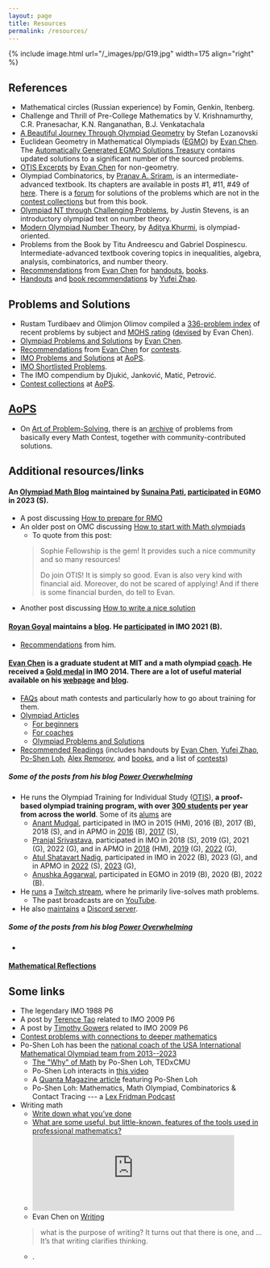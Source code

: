 ```yaml
---
layout: page
title: Resources
permalink: /resources/
---
```


{% include image.html url="/_images/pp/G19.jpg" width=175 align="right" %}

<!--
## A few training programs

#### The [OTIS program](https://web.evanchen.cc/otis.html)
* Olympiad Training for Individual Study, run by [Evan Chen](https://web.evanchen.cc/) and [people](https://web.evanchen.cc/otis.html#people), is **a proof-based olympiad training program, with over [300 students](https://web.evanchen.cc/upload/public-CV.pdf) per year from across the world**. Some of its [alums](https://web.evanchen.cc/otis.html#staff) are 
    * [Anant Mudgal](https://www.imo-official.org/participant_r.aspx?id=25764), participated in IMO in 2015 (HM), 2016 (B), 2017 (B), 2018 (S), and in APMO in [2016](https://www.apmo-official.org/country_report/IND/2016) (B), [2017](https://www.apmo-official.org/country_report/IND/2017) (S),
    * [Pranjal Srivastava](https://www.imo-official.org/participant_r.aspx?id=28249), participated in IMO in 2018 (S), 2019 (G), 2021 (G), 2022 (G), and in APMO in [2018](https://www.apmo-official.org/country_report/IND/2018) (HM), [2019](https://www.apmo-official.org/country_report/IND/2019) (G), [2022](https://www.apmo-official.org/country_report/IND/2022) (G), 
    * [Atul Shatavart Nadig](https://www.imo-official.org/participant_r.aspx?id=31725), participated in IMO in 2022 (B), 2023 (G), and in APMO in [2022](https://www.apmo-official.org/country_report/IND/2022) (S), [2023](https://www.apmo-official.org/country_report/IND/2023) (G),
    * [Anushka Aggarwal](https://www.egmo.org/people/person1429/), participated in EGMO in 2019 (B), 2020 (B), 2022 (B). 
* [Sunaina Pati](https://www.cmi.ac.in/people/student-profile.php?id=sunaina.ug2023), who [received](https://www.egmo.org/people/person2282/) a Silver medal in [EGMO 2023](https://www.egmo.org/egmos/egmo12/), remarked the following in a post discussing [How to start with Math olympiads](https://www.omath.club/2022/03/how%20to%20start%20with%20math%20olympiads.html).
> Do join OTIS! It is simply so good. Evan is also very kind with financial aid. Moreover, do not be scared of applying! And if there is some financial burden, do tell to Evan.

#### [The Sophie Fellowship](https://www.sophiefellowship.in/home)
  * It is a training program and fellowship for students preparing for IMO, EGMO, INMO and other national and international mathematical competitions.
  * It is a student-run initiative to assist selected high schoolers passionate about mathematics, by offering help from people who have performed well at various mathematical contests such as the IMO, APMO, EGMO, and INMO.
  * The program will be completely free of cost.
  * It is run by a bunch of students who really like math and want to spread it further in the country. They aim to improve the quality of math education in India by making Olympiad math more accessible, as well as improve the gender ratio in the mathematical community.
  * The [team](https://www.sophiefellowship.in/team) consists of many IMO and EGMO medalists, as well as others who have attended the Indian IMO training camp. They have previously participated in Olympiads, we understand the challenges students in the math community face and want to help them. 
  * [Sunaina Pati](https://www.cmi.ac.in/people/student-profile.php?id=sunaina.ug2023), who [received](https://www.egmo.org/people/person2282/) a Silver medal in [EGMO 2023](https://www.egmo.org/egmos/egmo12/), remarked the following in a post discussing [How to start with Math olympiads](https://www.omath.club/2022/03/how%20to%20start%20with%20math%20olympiads.html).
   > Sophie Fellowship is the gem! It provides such a nice community and so many resources!

#### [<span style="color: royalblue"> **Online Math Club 2.0**</span>](https://sites.google.com/view/online-math-club)
* To quote from [this post](https://sunainalovesmath.blogspot.com/2022/05/reflecting-on-past.html) of [Sunaina Pati](https://www.cmi.ac.in/people/student-profile.php?id=sunaina.ug2023), 
> The Online Math Club is an initiative to reach high school students interested in math and give them a platform to learn more and interact with others. The Club aims to increase exposure to olympiad mathematics and advanced mathematics. And OMC is free and open to all!

* [Blog](https://www.omath.club/)
* On [YouTube](https://www.youtube.com/@omath)
    * An [interview](https://www.youtube.com/watch?v=OwZ8nx54a20) with the [Indian IMO team 2022](https://www.imo-official.org/team_r.aspx?code=IND&year=2022)
    * An [interview](https://www.youtube.com/watch?v=HSuWLw4l_yY) with the [Indian IMO team 2023](https://www.imo-official.org/team_r.aspx?code=IND&year=2023)

#### [<span style="color: royalblue"> **The Philomath Club**</span>](https://thephillomathclub.weebly.com/)
* It is a math club founded by [Sunaina Pati](https://www.cmi.ac.in/people/student-profile.php?id=sunaina.ug2023), which aims to motivate the elementary and middle school students to do Mathematics but in a fun way. The club wants to spread the awareness towards non-routine mathematics.
-->
  
## References

* Mathematical circles (Russian experience) by Fomin, Genkin, Itenberg.
* Challenge and Thrill of Pre-College Mathematics by V. Krishnamurthy, C.R. Pranesachar, K.N. Ranganathan, B.J. Venkatachala
* [A Beautiful Journey Through Olympiad Geometry](https://www.olympiadgeometry.com/) by Stefan Lozanovski
* Euclidean Geometry in Mathematical Olympiads ([EGMO](https://web.evanchen.cc/geombook.html)) by [Evan Chen](https://web.evanchen.cc/). The [Automatically Generated EGMO Solutions Treasury](https://web.evanchen.cc/upload/AGEST.pdf) contains updated solutions to a significant number of the sourced problems.
* [OTIS Excerpts](https://web.evanchen.cc/excerpts.html) by [Evan Chen](https://web.evanchen.cc/) for non-geometry.
* Olympiad Combinatorics, by [Pranav A. Sriram](https://x.com/PranavSriram1), is an intermediate-advanced textbook. Its chapters are available in posts \#1, \#11, \#49 of [here](https://artofproblemsolving.com/community/c6h601134). There is a [forum](https://artofproblemsolving.com/community/c575226_olympiad_combinatorics_pranav_sriram) for solutions of the problems which are not in the [contest collections](https://artofproblemsolving.com/community/c13_contests) but from this book. 
* [Olympiad NT through Challenging Problems](https://s3.amazonaws.com/aops-cdn.artofproblemsolving.com/resources/articles/olympiad-number-theory.pdf), by Justin Stevens, is an introductory olympiad text on number theory. 
* [Modern Olympiad Number Theory](https://artofproblemsolving.com/community/c6h2344755), by [Aditya Khurmi](https://www.linkedin.com/in/adityakhurmi), is olympiad-oriented. 
* Problems from the Book by Titu Andreescu and Gabriel Dospinescu. Intermediate-advanced textbook covering topics in inequalities, algebra, analysis, combinatorics, and number theory.
* [Recommendations](https://web.evanchen.cc/recommend.html) from [Evan Chen](https://web.evanchen.cc/) for [handouts](https://web.evanchen.cc/recommend.html#handouts), [books](https://web.evanchen.cc/recommend.html#books). 
* [Handouts](https://yufeizhao.com/olympiad/) and [book recommendations](https://yufeizhao.com/olympiad/#book-recommendations) by [Yufei Zhao](https://yufeizhao.com/).

## Problems and Solutions

* Rustam Turdibaev and Olimjon Olimov compiled a [336-problem index](https://drive.google.com/file/d/1G9a5f6EW9cIDw5rTMI46iLlc4UMs6KRW/view) of recent problems by subject and [MOHS rating](https://web.evanchen.cc/problems.html#mohs) ([devised](https://web.evanchen.cc/upload/MOHS-hardness.pdf) by Evan Chen).
* [Olympiad Problems and Solutions](https://web.evanchen.cc/problems.html) by [Evan Chen](https://web.evanchen.cc/).
* [Recommendations](https://web.evanchen.cc/recommend.html) from [Evan Chen](https://web.evanchen.cc/) for [contests](https://web.evanchen.cc/recommend.html#contests).
* [IMO Problems and Solutions](https://artofproblemsolving.com/wiki/index.php/IMO_Problems_and_Solutions) at [AoPS](https://artofproblemsolving.com/).
* [IMO Shortlisted Problems](https://www.imo-official.org/problems.aspx).
* The IMO compendium by Djukić, Janković, Matić, Petrović.
* [Contest collections](https://artofproblemsolving.com/community/c13_contests) at [AoPS](https://artofproblemsolving.com/).


## [AoPS](https://artofproblemsolving.com/)
* On [Art of Problem-Solving](https://artofproblemsolving.com/), there is an [archive](https://artofproblemsolving.com/community/c13_contest_collections) of problems from basically every Math Contest, together with community-contributed solutions.


## Additional resources/links

#### An [Olympiad Math Blog](https://sunainalovesmath.blogspot.com/) maintained by [Sunaina Pati](https://www.cmi.ac.in/people/student-profile.php?id=sunaina.ug2023), [participated](https://www.egmo.org/people/person2282/) in EGMO in 2023 (S).
  * A post discussing [How to prepare for RMO](https://sunainalovesmath.blogspot.com/2023/06/How%20to%20prepare%20for%20RMO%20India.html)
  * An older post on OMC discussing [How to start with Math olympiads](https://www.omath.club/2022/03/how%20to%20start%20with%20math%20olympiads.html)
    * To quote from this post:
    > Sophie Fellowship is the gem! It provides such a nice community and so many resources!
    > 
    > Do join OTIS! It is simply so good. Evan is also very kind with financial aid. Moreover, do not be scared of applying! And if there is some financial burden, do tell to Evan.
  * Another post discussing [How to write a nice solution](https://www.omath.club/2022/04/how-to-write-nice-solution.html)

#### [Royan Goyal](https://www.cmi.ac.in/people/student-profile.php?id=rohang) maintains a [blog](https://rgtdfg.blogspot.com/). He [participated](https://www.imo-official.org/participant_r.aspx?id=31126) in IMO 2021 (B). 
* [Recommendations](https://rgtdfg.blogspot.com/2022/02/recommendations-feb-22-version.html) from him. 

#### [Evan Chen](https://web.evanchen.cc/) is a graduate student at MIT and a math olympiad [coach](https://web.evanchen.cc/otis.html). He received a [Gold medal](https://www.imo-official.org/participant_r.aspx?id=24870) in IMO 2014. There are a lot of useful material available on his [webpage](https://web.evanchen.cc/) and [blog](https://blog.evanchen.cc/).
  * [FAQs](https://web.evanchen.cc/faq-contest.html) about math contests and particularly how to go about training for them.
  * [Olympiad Articles](https://web.evanchen.cc/olympiad.html)
    * [For beginners](https://web.evanchen.cc/wherestart.html)
    * [For coaches](https://web.evanchen.cc/coaches.html)
    * [Olympiad Problems and Solutions](https://web.evanchen.cc/problems.html)
  * [Recommended Readings](https://web.evanchen.cc/recommend.html)
(includes handouts by [Evan Chen](https://web.evanchen.cc/olympiad.html), [Yufei Zhao](https://yufeizhao.com/olympiad/), [Po-Shen Loh](https://www.math.cmu.edu/~ploh/olympiad.shtml), [Alex Remorov](https://alexanderrem.weebly.com/math-competitions.html), and [books](https://web.evanchen.cc/recommend.html#books), and a list of [contests](https://web.evanchen.cc/recommend.html#contests))

##### Some of the posts from his blog [Power Overwhelming](https://blog.evanchen.cc/)
  * He runs the Olympiad Training for Individual Study ([OTIS](https://web.evanchen.cc/otis.html)), **a proof-based olympiad training program, with over [300 students](https://web.evanchen.cc/upload/public-CV.pdf) per year from across the world**. Some of its [alums](https://web.evanchen.cc/otis.html#staff) are 
    * [Anant Mudgal](https://www.imo-official.org/participant_r.aspx?id=25764), participated in IMO in 2015 (HM), 2016 (B), 2017 (B), 2018 (S), and in APMO in [2016](https://www.apmo-official.org/country_report/IND/2016) (B), [2017](https://www.apmo-official.org/country_report/IND/2017) (S),
    * [Pranjal Srivastava](https://www.imo-official.org/participant_r.aspx?id=28249), participated in IMO in 2018 (S), 2019 (G), 2021 (G), 2022 (G), and in APMO in [2018](https://www.apmo-official.org/country_report/IND/2018) (HM), [2019](https://www.apmo-official.org/country_report/IND/2019) (G), [2022](https://www.apmo-official.org/country_report/IND/2022) (G), 
    * [Atul Shatavart Nadig](https://www.imo-official.org/participant_r.aspx?id=31725), participated in IMO in 2022 (B), 2023 (G), and in APMO in [2022](https://www.apmo-official.org/country_report/IND/2022) (S), [2023](https://www.apmo-official.org/country_report/IND/2023) (G),
    * [Anushka Aggarwal](https://www.egmo.org/people/person1429/), participated in EGMO in 2019 (B), 2020 (B), 2022 (B). 
  * He [runs](https://web.evanchen.cc/videos.html) a [Twitch stream](https://www.twitch.tv/vEnhance), where he primarily live-solves math problems.
    * The past broadcasts are on [YouTube](https://www.youtube.com/c/vEnhance). 
  * He also [maintains](https://web.evanchen.cc/discord.html) a [Discord server](https://discord.gg/KzFXYwqRFX). 

##### Some of the posts from his blog [Power Overwhelming](https://blog.evanchen.cc/)
* 
<!--
#### [The Sophie Fellowship](https://www.sophiefellowship.in/home) --- Training program and fellowship for students preparing for IMO, EGMO, INMO and other national and international mathematical competitions.
  * It is run by a bunch of students who really like math and want to spread it further in the country.
  * The [team](https://www.sophiefellowship.in/team) consists of many IMO and EGMO medalists, as well as others who have attended the Indian IMO training camp. They have previously participated in Olympiads, we understand the challenges students in the math community face and want to help them. 
* [Online Math Club 2.0](https://sites.google.com/view/online-math-club) is a student-run mathematical program.
* Online Math Club
  * [Blog](https://www.omath.club/)
  * On [YouTube](https://www.youtube.com/@omath)
    * An [interview](https://www.youtube.com/watch?v=OwZ8nx54a20) with the [Indian IMO team 2022](https://www.imo-official.org/team_r.aspx?code=IND&year=2022)
    * An [interview](https://www.youtube.com/watch?v=HSuWLw4l_yY) with the [Indian IMO team 2023](https://www.imo-official.org/team_r.aspx?code=IND&year=2023)
-->
#### [Mathematical Reflections](https://www.awesomemath.org/mathematical-reflections/)

## Some links

* The legendary IMO 1988 P6
* A post by [Terence Tao](https://terrytao.wordpress.com/2009/07/20/imo-2009-q6-as-a-mini-polymath-project/) related to IMO 2009 P6
* A post by [Timothy Gowers](https://gowers.wordpress.com/2014/07/19/mini-monomath/) related to IMO 2009 P6
* [Contest problems with connections to deeper mathematics](https://mathoverflow.net/questions/69737/contest-problems-with-connections-to-deeper-mathematics)
* Po-Shen Loh has been the [national coach of the USA International Mathematical Olympiad team from 2013--2023](https://www.poshenloh.com/about/)
  * [The "Why" of Math](https://www.youtube.com/watch?v=Kg0oVnHgj7A) by Po-Shen Loh, TEDxCMU
  * Po-Shen Loh interacts in [this video](https://www.youtube.com/watch?v=4oc6qdU0jco)
  * A [Quanta Magazine article](https://www.quantamagazine.org/po-shen-loh-led-the-u-s-math-team-back-to-first-place-20210216) featuring Po-Shen Loh
  * Po-Shen Loh: Mathematics, Math Olympiad, Combinatorics & Contact Tracing --- a [Lex Fridman Podcast](https://www.youtube.com/watch?v=6z1JwZbX4dQ)
* Writing math
  * [Write down what you’ve done](https://terrytao.wordpress.com/career-advice/write-down-what-youve-done/)
  * [What are some useful, but little-known, features of the tools used in professional mathematics?](https://terrytao.wordpress.com/2017/07/07/what-are-some-useful-but-little-known-features-of-the-tools-used-in-professional-mathematics/)
  * <iframe src="https://mathstodon.xyz/@tao/111002007618655272/embed" class="mastodon-embed" style="max-width: 100%; border: 0" width="400" allowfullscreen="allowfullscreen"></iframe><script src="https://mathstodon.xyz/embed.js" async="async"></script>
  * Evan Chen on [Writing](https://blog.evanchen.cc/2015/03/14/writing/)
  > what is the purpose of writing? It turns out that there is one, and ... It’s that writing clarifies thinking.
  * .
